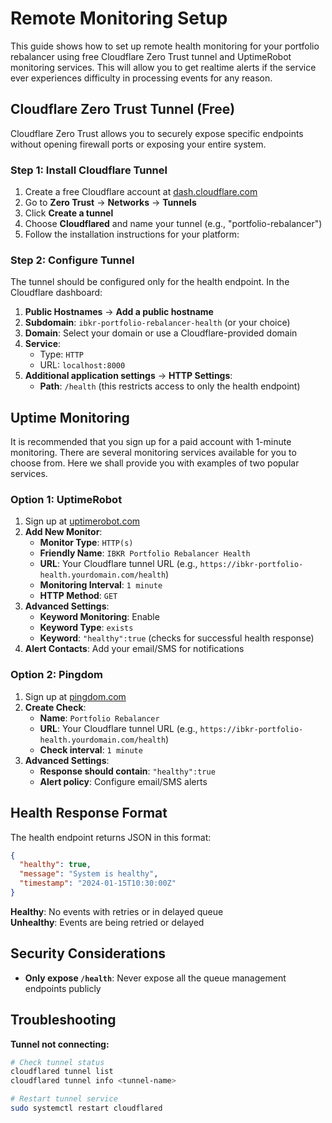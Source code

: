 # Remote Monitoring Setup

This guide shows how to set up remote health monitoring for your portfolio rebalancer using free Cloudflare Zero Trust tunnel and UptimeRobot monitoring services. This will allow you to get realtime alerts if the service ever experiences difficulty in processing events for any reason.

## Cloudflare Zero Trust Tunnel (Free)

Cloudflare Zero Trust allows you to securely expose specific endpoints without opening firewall ports or exposing your entire system.

### Step 1: Install Cloudflare Tunnel

1. Create a free Cloudflare account at [dash.cloudflare.com](https://dash.cloudflare.com)
2. Go to **Zero Trust** → **Networks** → **Tunnels**
3. Click **Create a tunnel**
4. Choose **Cloudflared** and name your tunnel (e.g., "portfolio-rebalancer")
5. Follow the installation instructions for your platform:

### Step 2: Configure Tunnel

The tunnel should be configured only for the health endpoint. In the Cloudflare dashboard:

1. **Public Hostnames** → **Add a public hostname**
2. **Subdomain**: `ibkr-portfolio-rebalancer-health` (or your choice)
3. **Domain**: Select your domain or use a Cloudflare-provided domain
4. **Service**: 
   - Type: `HTTP`
   - URL: `localhost:8000`
5. **Additional application settings** → **HTTP Settings**:
   - **Path**: `/health` (this restricts access to only the health endpoint)

## Uptime Monitoring
It is recommended that you sign up for a paid account with 1-minute monitoring. There are several monitoring services available for you to choose from. Here we shall provide you with examples of two popular services.

### Option 1: UptimeRobot
1. Sign up at [uptimerobot.com](https://uptimerobot.com)
2. **Add New Monitor**:
   - **Monitor Type**: `HTTP(s)`
   - **Friendly Name**: `IBKR Portfolio Rebalancer Health`
   - **URL**: Your Cloudflare tunnel URL (e.g., `https://ibkr-portfolio-health.yourdomain.com/health`)
   - **Monitoring Interval**: `1 minute`
   - **HTTP Method**: `GET`
3. **Advanced Settings**:
   - **Keyword Monitoring**: Enable
   - **Keyword Type**: `exists`
   - **Keyword**: `"healthy":true` (checks for successful health response)
4. **Alert Contacts**: Add your email/SMS for notifications

### Option 2: Pingdom
1. Sign up at [pingdom.com](https://www.pingdom.com)
2. **Create Check**:
   - **Name**: `Portfolio Rebalancer`
   - **URL**: Your Cloudflare tunnel URL (e.g., `https://ibkr-portfolio-health.yourdomain.com/health`)
   - **Check interval**: `1 minute`
3. **Advanced Settings**:
   - **Response should contain**: `"healthy":true`
   - **Alert policy**: Configure email/SMS alerts

## Health Response Format

The health endpoint returns JSON in this format:

```json
{
  "healthy": true,
  "message": "System is healthy",
  "timestamp": "2024-01-15T10:30:00Z"
}
```

**Healthy**: No events with retries or in delayed queue  
**Unhealthy**: Events are being retried or delayed

## Security Considerations

- **Only expose `/health`**: Never expose all the queue management endpoints publicly

## Troubleshooting

**Tunnel not connecting:**
```bash
# Check tunnel status
cloudflared tunnel list
cloudflared tunnel info <tunnel-name>

# Restart tunnel service
sudo systemctl restart cloudflared
```
